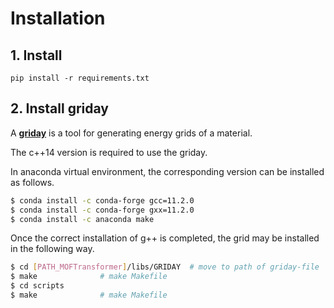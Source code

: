 #  Installation

## 1. Install
`pip install -r requirements.txt`

## 2. Install griday
A [**griday**](https://github.com/Sangwon91/GRIDAY) is a tool for generating energy grids of a material.

The c++14 version is required to use the griday.

In anaconda virtual environment, the corresponding version can be installed as follows.

```bash
$ conda install -c conda-forge gcc=11.2.0
$ conda install -c conda-forge gxx=11.2.0
$ conda install -c anaconda make
```

Once the correct installation of g++ is completed, the grid may be installed in the following way.

```bash
$ cd [PATH_MOFTransformer]/libs/GRIDAY  # move to path of griday-file
$ make              # make Makefile
$ cd scripts
$ make              # make Makefile
```
